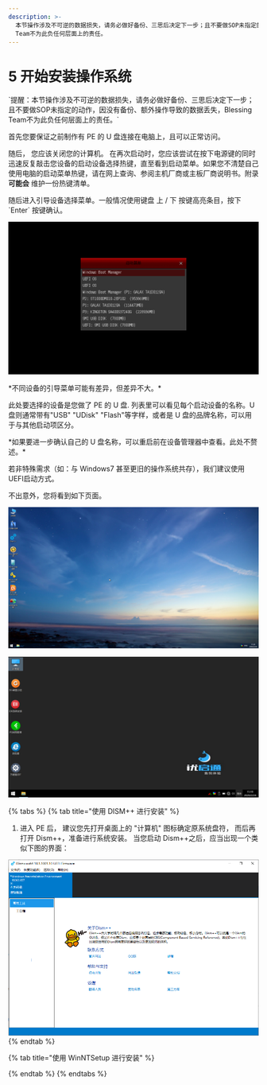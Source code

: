 ```yaml
---
description: >-
  本节操作涉及不可逆的数据损失，请务必做好备份、三思后决定下一步；且不要做SOP未指定的动作，因没有备份、额外操作导致的数据丢失，Blessing
  Team不为此负任何层面上的责任。
---
```


# 5 开始安装操作系统

\`提醒：本节操作涉及不可逆的数据损失，请务必做好备份、三思后决定下一步；且不要做SOP未指定的动作，因没有备份、额外操作导致的数据丢失，Blessing Team不为此负任何层面上的责任。\`

首先您要保证之前制作有 PE 的 U 盘连接在电脑上，且可以正常访问。

随后， 您应该关闭您的计算机。 在再次启动时，您应该尝试在按下电源键的同时迅速反复敲击您设备的启动设备选择热键，直至看到启动菜单。如果您不清楚自己使用电脑的启动菜单热键，请在网上查询、参阅主机厂商或主板厂商说明书。附录 **可能会** 维护一份热键清单。

随后进入引导设备选择菜单。一般情况使用键盘 上 / 下 按键高亮条目，按下 \`Enter\` 按键确认。

![&#x5982;&#x56FE;&#x4E3A;&#x90E8;&#x5206;&#x534E;&#x7855;\(ASUS\)&#x8BBE;&#x5907;&#x7684;&#x83DC;&#x5355;&#x9875;&#x9762;&#x3002;&#x4E0A; / &#x4E0B;&#x952E;&#x627E;&#x5230;&#x5236;&#x4F5C;&#x4E86; PE &#x7684; U &#x76D8;&#x540E;&#x6572;&#x51FB; \`Enter\` &#x5F15;&#x5BFC;&#x3002;](../.gitbook/assets/200224152924_1.png)

\*不同设备的引导菜单可能有差异，但差异不大。\*

此处要选择的设备是您做了 PE 的 U 盘. 列表里可以看见每个启动设备的名称。U 盘则通常带有"USB" "UDisk" "Flash"等字样，或者是 U 盘的品牌名称，可以用于与其他启动项区分。

\*如果要进一步确认自己的 U 盘名称，可以重启前在设备管理器中查看。此处不赘述。\*

若非特殊需求（如：与 Windows7 甚至更旧的操作系统共存），我们建议使用UEFI启动方式。

不出意外，您将看到如下页面。

![&#x4F7F;&#x7528; &#x5FAE;PE &#x4F5C;&#x4E3A;&#x64CD;&#x4F5C;&#x73AF;&#x5883;&#x7406;&#x5E94;&#x5982;&#x56FE;&#x6240;&#x793A;](../.gitbook/assets/windows_10_x-2020-02-24-17-29-40.png)

![&#x4F7F;&#x7528; &#x4F18;&#x542F;&#x901A; &#x4F5C;&#x4E3A;&#x64CD;&#x4F5C;&#x73AF;&#x5883;&#x7406;&#x5E94;&#x5982;&#x56FE;&#x6240;&#x793A;](../.gitbook/assets/2020-02-24_151837.png)

{% tabs %}
{% tab title="使用 DISM++ 进行安装" %}
1. 进入 PE 后， 建议您先打开桌面上的 "计算机" 图标确定原系统盘符， 而后再打开 Dism++，准备进行系统安装。 当您启动 Dism++之后，应当出现一个类似下图的界面：  

![Dism++ &#x4E3B;&#x9875;&#x9762;](../.gitbook/assets/image-3.png)
{% endtab %}

{% tab title="使用 WinNTSetup 进行安装" %}

{% endtab %}
{% endtabs %}





